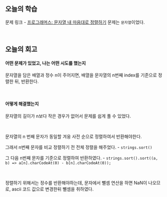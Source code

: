 ## 오늘의 학습
문제 링크 - [프로그래머스: 문자열 내 마음대로 정렬하기](https://school.programmers.co.kr/learn/courses/30/lessons/12915)
문제는 `문자열`이었다.
  
<br />

## 오늘의 회고
#### 어떤 문제가 있었고, 나는 어떤 시도를 했는지
문자열을 담은 배열과 정수 n이 주어지면, 배열을 문자열의 n번째 index를 기준으로 정렬한 뒤, 반환한다.
  
<br />

#### 어떻게 해결했는지
문자열의 길이가 n보다 작은 경우가 없어서 문제를 쉽게 풀 수 있었다.
  
<br />

문자열의 n 번째 문자가 동일할 겨웅 사전 순으로 정렬하여서 반환해야한다.

그래서 n번째 문자를 비교 정렬하기 전 전체 정렬을 해주었다. - `strings.sort()`

그 다음 n번째 문자를 기준으로 정렬하여 반환하였다. - `strings.sort().sort((a, b) => a[n].charCodeAt(0) - b[n].charCodeAt(0));`
  
<br />

정렬하기 위해서는 정수를 반환해야하는데, 문자에서 뺄셈 연산을 하면 NaN이 나오므로, ascii 코드 값으로 변경한뒤 뺄셈을 취하였다.
